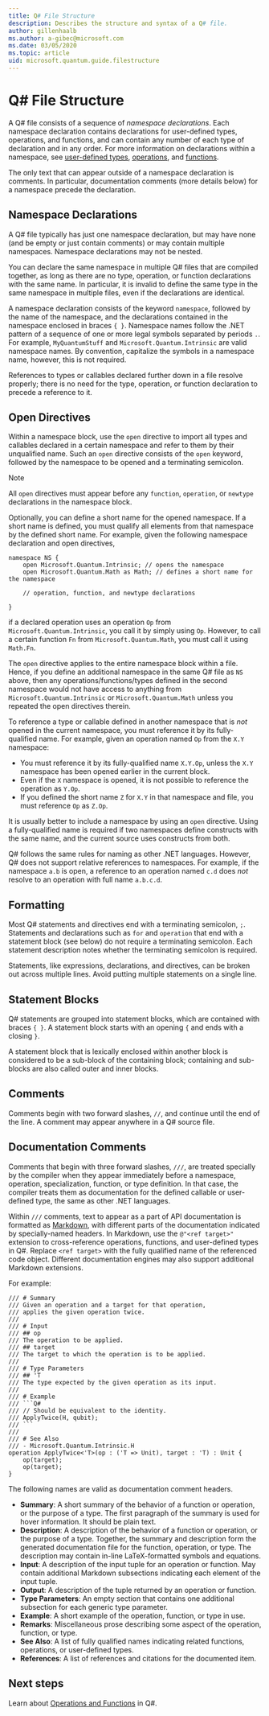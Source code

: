 ```yaml
---
title: Q# File Structure
description: Describes the structure and syntax of a Q# file.
author: gillenhaalb
ms.author: a-gibec@microsoft.com
ms.date: 03/05/2020
ms.topic: article
uid: microsoft.quantum.guide.filestructure
---
```


# Q# File Structure

A Q# file consists of a sequence of *namespace declarations*.
Each namespace declaration contains declarations for user-defined types, operations, and functions, and can contain any number of each type of declaration and in any order.
For more information on declarations within a namespace, see [user-defined types](xref:microsoft.quantum.guide.types#user-defined-types), [operations](xref:microsoft.quantum.guide.operationsfunctions#defining-new-operations), and [functions](xref:microsoft.quantum.guide.operationsfunctions#defining-new-functions).

The only text that can appear outside of a namespace declaration is comments.
In particular, documentation comments (more details below) for a namespace precede the declaration.

## Namespace Declarations

A Q# file typically has just one namespace declaration, but may have none (and be empty or just contain comments) or may contain multiple namespaces.
Namespace declarations may not be nested.

You can declare the same namespace in multiple Q# files that are compiled together, as long as there are no type, operation, or function declarations with the same name.
In particular, it is invalid to define the same type in the same namespace in multiple files, even if the declarations are identical.

A namespace declaration consists of the keyword `namespace`, followed by the name of the namespace, and the declarations contained in the namespace enclosed in braces `{ }`.
Namespace names follow the .NET pattern of a sequence of one or more legal symbols separated by periods `.`.
For example, `MyQuantumStuff` and `Microsoft.Quantum.Intrinsic` are valid namespace names.
By convention, capitalize the symbols in a namespace name, however, this is not required.

References to types or callables declared further down in a file resolve properly; there is no need for the type, operation, or function declaration to precede a reference to it.

## Open Directives

Within a namespace block, use the `open` directive to import all types and callables declared in a certain namespace and refer to them by their unqualified name.
Such an `open` directive consists of the `open` keyword, followed by the namespace to be opened and a terminating semicolon.

> [!NOTE] 
> All `open` directives must appear before any `function`, `operation`, or `newtype` declarations in the namespace block.

Optionally, you can define a short name for the opened namespace. If a short name is defined, you must qualify all elements from that namespace by the defined short name. 
For example, given the following namespace declaration and open directives,

```qsharp
namespace NS {
    open Microsoft.Quantum.Intrinsic; // opens the namespace
    open Microsoft.Quantum.Math as Math; // defines a short name for the namespace

    // operation, function, and newtype declarations

}
```

if a declared operation uses an operation `Op` from `Microsoft.Quantum.Intrinsic`, you call it by simply using `Op`.
However, to call a certain function `Fn` from `Microsoft.Quantum.Math`, you must call it using `Math.Fn`.

The `open` directive applies to the entire namespace block within a file.
Hence, if you define an additional namespace in the same Q# file as `NS` above, then any operations/functions/types defined in the second namespace would not have access to anything from `Microsoft.Quantum.Intrinsic` or `Microsoft.Quantum.Math` unless you repeated the open directives therein. 

To reference a type or callable defined in another namespace that is *not* opened in the current namespace, you must reference it by its fully-qualified name.
For example, given an operation named `Op` from the `X.Y` namespace:

* You must reference it by its fully-qualified name `X.Y.Op`, unless the `X.Y` namespace has been opened earlier in the current block. 
* Even if the `X` namespace is opened, it is not possible to reference the operation as `Y.Op`.
* If you defined the short name `Z` for `X.Y` in that namespace and file, you must reference `Op` as `Z.Op`. 

It is usually better to include a namespace by using an `open` directive.
Using a fully-qualified name is required if two namespaces define constructs with the same name, and the current source uses constructs from both.

Q# follows the same rules for naming as other .NET languages.
However, Q# does not support relative references to namespaces.
For example, if the namespace `a.b` is open, a reference to an operation named `c.d` does *not* resolve to an operation with full name `a.b.c.d`.

## Formatting

Most Q# statements and directives end with a terminating semicolon, `;`.
Statements and declarations such as `for` and `operation` that end with a statement block (see below) do not require a terminating semicolon.
Each statement description notes whether the terminating semicolon is required.

Statements, like expressions, declarations, and directives, can be broken out across multiple lines.
Avoid putting multiple statements on a single line.

## Statement Blocks

Q# statements are grouped into statement blocks, which are contained with braces `{ }`. 
A statement block starts with an opening `{` and ends with a closing `}`.

A statement block that is lexically enclosed within another block is considered to be a sub-block of the containing block; containing and sub-blocks are also called outer and inner blocks.

## Comments

Comments begin with two forward slashes, `//`,
and continue until the end of the line.
A comment may appear anywhere in a Q# source file.

## Documentation Comments

Comments that begin with three forward slashes, `///`,
are treated specially by the compiler when they appear immediately before
a namespace, operation, specialization, function, or type definition.
In that case, the compiler treats them as documentation for the defined
callable or user-defined type, the same as other .NET languages.

Within `///` comments, text to appear as a part of API documentation is
formatted as [Markdown](https://daringfireball.net/projects/markdown/syntax),
with different parts of the documentation indicated by specially-named
headers.
In Markdown, use the `@"<ref target>"` extension to cross-reference operations, functions, and user-defined types in Q#. Replace `<ref target>` with the fully qualified name of the referenced code object.
Different documentation engines may also support additional
Markdown extensions.

For example:

```qsharp
/// # Summary
/// Given an operation and a target for that operation,
/// applies the given operation twice.
///
/// # Input
/// ## op
/// The operation to be applied.
/// ## target
/// The target to which the operation is to be applied.
///
/// # Type Parameters
/// ## 'T
/// The type expected by the given operation as its input.
///
/// # Example
/// ```Q#
/// // Should be equivalent to the identity.
/// ApplyTwice(H, qubit);
/// ```
///
/// # See Also
/// - Microsoft.Quantum.Intrinsic.H
operation ApplyTwice<'T>(op : ('T => Unit), target : 'T) : Unit {
    op(target);
    op(target);
}
```

The following names are valid as documentation comment headers.

- **Summary**: A short summary of the behavior of a function or operation,
  or the purpose of a type. The first paragraph of the summary is used
  for hover information. It should be plain text.
- **Description**: A description of the behavior of a function or operation,
  or the purpose of a type. Together, the summary and description form the generated documentation file for the function, operation, or type.
  The description may contain in-line LaTeX-formatted symbols and equations.
- **Input**: A description of the input tuple for an operation or function.
  May contain additional Markdown subsections indicating each element of the input tuple.
- **Output**: A description of the tuple returned by an operation or function.
- **Type Parameters**: An empty section that contains one additional
  subsection for each generic type parameter.
- **Example**: A short example of the operation, function, or type in use.
- **Remarks**: Miscellaneous prose describing some aspect of the operation,
  function, or type.
- **See Also**: A list of fully qualified names indicating related functions,
  operations, or user-defined types.
- **References**: A list of references and citations for the documented item.

## Next steps

Learn about [Operations and Functions](xref:microsoft.quantum.guide.operationsfunctions) in Q#.